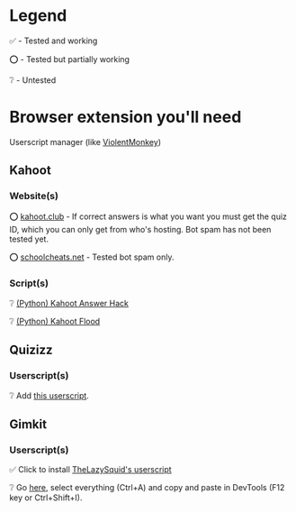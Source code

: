 # Legend

✅ - Tested and working

⭕ - Tested but partially working

❔ - Untested

# Browser extension you'll need

Userscript manager (like [ViolentMonkey](https://violentmonkey.github.io/get-it/))

## Kahoot

### Website(s)

⭕ ‎[kahoot.club](https://kahoot.club) - If correct answers is what you want you must get the quiz ID, which you can only get from who's hosting. Bot spam has not been tested yet.

⭕ [schoolcheats.net](https://schoolcheats.net/kahoot) - Tested bot spam only.

### Script(s)

❔ [(Python) Kahoot Answer Hack](https://github.com/H4cK3dR4Du/Kahoot-Answer-Hack)

❔ [(Python) Kahoot Flood](https://github.com/H4cK3dR4Du/Kahoot-Flooder/blob/main/main.py)

## Quizizz

### Userscript(s)

❔ Add [this userscript](https://raw.githubusercontent.com/gbaranski/quizizz-cheat/refs/heads/master/scripts/tampermonkey-alternative-method.js).

## Gimkit

### Userscript(s)

✅ Click to install [TheLazySquid's userscript](https://raw.githubusercontent.com/TheLazySquid/GimkitCheat/main/build/bundle.user.js) 

❔ Go [here](https://raw.githubusercontent.com/pogforgor/cool-sites/refs/heads/main/cheatnetwork-gimkit.js), select everything (Ctrl+A) and copy and paste in DevTools (F12 key or Ctrl+Shift+I).
